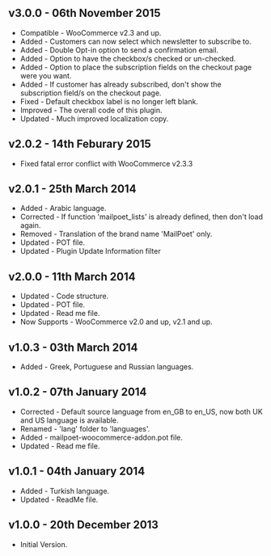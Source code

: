 ## v3.0.0 - 06th November 2015
* Compatible - WooCommerce v2.3 and up.
* Added - Customers can now select which newsletter to subscribe to.
* Added - Double Opt-in option to send a confirmation email.
* Added - Option to have the checkbox/s checked or un-checked.
* Added - Option to place the subscription fields on the checkout page were you want.
* Added - If customer has already subscribed, don't show the subscription field/s on the checkout page.
* Fixed - Default checkbox label is no longer left blank.
* Improved - The overall code of this plugin.
* Updated - Much improved localization copy.

## v2.0.2 - 14th Feburary 2015
* Fixed fatal error conflict with WooCommerce v2.3.3

## v2.0.1 - 25th March 2014
* Added - Arabic language.
* Corrected - If function 'mailpoet_lists' is already defined, then don't load again.
* Removed - Translation of the brand name 'MailPoet' only.
* Updated - POT file.
* Updated - Plugin Update Information filter

## v2.0.0 - 11th March 2014
* Updated - Code structure.
* Updated - POT file.
* Updated - Read me file.
* Now Supports - WooCommerce v2.0 and up, v2.1 and up.

## v1.0.3 - 03th March 2014
* Added - Greek, Portuguese and Russian languages.

## v1.0.2 - 07th January 2014
* Corrected - Default source language from en_GB to en_US, now both UK and US language is available.
* Renamed - 'lang' folder to 'languages'.
* Added - mailpoet-woocommerce-addon.pot file.
* Updated - Read me file.

## v1.0.1 - 04th January 2014
* Added - Turkish language.
* Updated - ReadMe file.

## v1.0.0 - 20th December 2013
* Initial Version.
